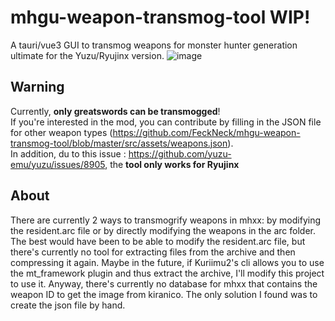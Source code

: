 # mhgu-weapon-transmog-tool WIP!
A tauri/vue3 GUI to transmog weapons for monster hunter generation ultimate for the Yuzu/Ryujinx version.
![image](https://github.com/FeckNeck/mhgu-weapon-transmog-tool/assets/41020659/f3c33951-b567-42da-b556-3d7040d4475e)

## Warning
Currently, **only greatswords can be transmogged**!  
If you're interested in the mod, you can contribute by filling in the JSON file for other weapon types (https://github.com/FeckNeck/mhgu-weapon-transmog-tool/blob/master/src/assets/weapons.json).  
In addition, du to this issue : https://github.com/yuzu-emu/yuzu/issues/8905, the **tool only works for Ryujinx** 

## About
There are currently 2 ways to transmogrify weapons in mhxx: by modifying the resident.arc file or by directly modifying the weapons in the arc folder. The best would have been to be able to modify the resident.arc file, but there's currently no tool for extracting files from the archive and then compressing it again. Maybe in the future, if Kuriimu2's cli allows you to use the mt_framework plugin and thus extract the archive, I'll modify this project to use it.
Anyway, there's currently no database for mhxx that contains the weapon ID to get the image from kiranico. The only solution I found was to create the json file by hand. 

